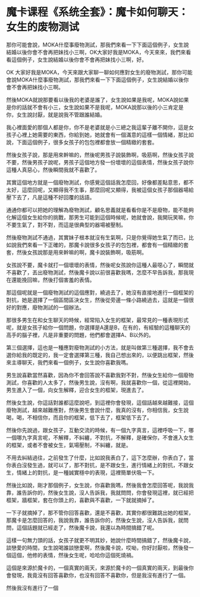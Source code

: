 # 魔卡课程《系统全套》：魔卡如何聊天：女生的废物测试

那你可能會說，MOKA什麼事廢物測試，那我們來看一下下面這個例子，女生說結婚以後你會不會再把妹找小三啊，OK大家好我是MOKA，今天來來，我們來看看這個例子，女生說結婚以後你會不會再把妹找小三啊，好。

OK 大家好我是MOKA，今天來跟大家聊一聊如何應對女生的廢物測試，那你可能會說MOKA什麼事廢物測試，那我們來看一下下面這個例子，女生說結婚以後你會不會再把妹找小三啊。

然後MOKA就說那要看以後我的老婆是誰了，女生說如果是我呢，MOKA說如果是你的話就不會有小三，女生說如果不是我呢，MOKA說那以後的小三肯定是你，女生說討厭，就是說我不管跟誰結婚。

我心裡面愛的那個人都是你，你不是老婆就是小三總之我這輩子離不開你，這是女孩子心裡上她需要的東西，你給到她，她就會有一個滿意的這樣一個情緒，那比如說，下面這個例子，很多女孩子的包包裡都會放一個精緻的套套。

然後女孩子說，那是用來幹嘛的，然後呢男孩子說裝飾啊，吸筋啊，然後女孩子說不要，然後男孩子說呢，男孩子這個地方發一份壞壞的這個表情，然後女孩子說你這種人真惡心，然後瞬間我就不喜歡了。

其實這個地方就是一個廢物測試，你感覺這個話我怎麼回，好像都差點意思，都不太好，這麼回呢，又顯得我不生事，那麼回呢又顯得，我被這個女孩子那個器場給壓下去了，凡是這種不好回覆的話語。

通通你都可以把她的理解為廢物測試，顧名思義就是看看你是不是廢物，能不能夠化解這個女生給你的挑戰，那男生可能到這個時候呢，她就會說，我開玩笑嘛，你不要生氣了，對不對，而這是很典型的器場被壓制。

然後廢物測試不通過，其實妹子根本就沒有生氣啊，只是你覺得她生氣了而已，比如說我們來看一下正確的，那魔卡說很多女孩子的包包裡，都會有一個精緻的套套，然後女孩說那是用來幹嘛的啊，魔卡說裝飾啊，吸筋啊。

女孩說不要，魔卡就打一個壞壞的表情，然後呢女孩說你這種人最噁心了，瞬間就不喜歡了，丟出廢物測試，然後魔卡說以前很喜歡我嗎，怎麼不早告訴我，那我現在還能挽回嘛，然後打個害羞的表情。

那這個呢就是一個廢物測試的這個應對，繞過去了，她沒有直接地進行一個框架的對抗，她是選擇了一個區間區決女生，然後從旁邊一條小路繞過去，這就是一個很好的對應，廢物測試的一個辦法。

那很多男生在和女生聊天的時候，經常陷入女生的框架，最常見的一種表現形式呢，就是女孩子給你一個問題，你選擇是A還是B，在有的，有經驗的這種聊天的高手的腦子裡，凡是非重要的問題，他們都會選擇A、B以外的。

第三個選擇，這也是一種應對廢物測試的小方法，就是叫做第三種選擇，我不會去選你給我的既定的，我一定會選擇第三種，我自己想出來的，以便跳出框架，然後來主導聊天，我們來看一個例子，女生說你喜歡我嗎。

男生說喜歡當然喜歡，因為你不會回答說不喜歡我對不對，然後女生給你一個廢物測試，你喜歡的人太多了，然後男生說，沒有啊，我就喜歡你一個，從這裡開始，男生進入了一個，向女生解釋，迎合女生的框架，現進去了。

然後女生說，你這話對誰都這麼說吧，到這裡你會發現，這個話越來越難接，這個廢物測試，越來越難應對，然後男生會說什麼，我真的沒有，你相信我，女生說喝，喝，不相信你，而且你的框架，低下去了，框架低下去了。

然後你先說過，跟女孩子，互動交流的時候，有一個九字真言，這裡呼吸一下，哪一個哪九字真言呢，不解釋，不糾纏，不對抗，不解釋，是確保你，不會進入女生的框架，或者不會被女生，氣場壓制，不糾纏，就是。

不用去糾結過往，之前發生了什麼，比如說我表白了，這下怎麼辦，你表白了，當你表白沒發生過，就可以了，那不對抗，是不跟女生，進行情緒上的對抗，不跟女生，情緒上的對抗，是一種誠實穩中的表現，這裡簡單伏吸一下。

然後比如說，剛才那個例子，女生說，你喜歡我嗎，然後我會怎麼回答呢，我說我靠，誰告訴你的，然後女生說，沒人告訴我，我就問問，你會發現這裡，就已經把框架，牆框架，套在你頭上的，喜歡與不喜歡，一下就就摘掉了。

一下子就摘掉了，那不管你回答喜歡，還是不喜歡，其實你都很難跳出她的框架，那魔卡是怎麼回答的，我說我靠，誰告訴你的，然後女生說，沒人告訴我，就問問，這個話題就已經走了，然後魔卡說，我還以為時間搞錯了呢。

這樣一句無力頭的話，女孩子就更不明其妙，她說什麼時間搞錯了，然後魔卡說，談戀愛的時間，女生說喝誰談戀愛啊，然後魔卡說，哎呦，你好討厭啦，然後發一個這個，他修的表情，然後女生呢，哈哈你這個死燒禍。

這個是來源於魔卡的，一個真實的兩天，來源於魔卡的一個真實的兩天，到最後你會發現，我竟沒有回答喜歡你，也沒有回答不喜歡你，但是我沒有進行了一個。

然後我沒有進行了一個